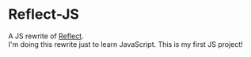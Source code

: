 # Reflect-JS

A JS rewrite of [Reflect](https://github.com/Tauseef-Hilal/Reflect.git).<br>
I'm doing this rewrite just to learn JavaScript. This is my first JS project!
